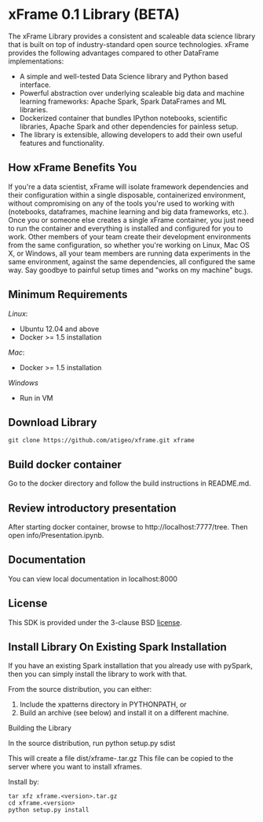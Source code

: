 xFrame 0.1 Library (BETA)
==============================

The xFrame Library provides a consistent and scaleable data science library that is built on top of industry-standard open source technologies. 
xFrame provides the following advantages compared to other DataFrame implementations:

- A simple and well-tested Data Science library and Python based interface.
- Powerful abstraction over underlying scaleable big data and machine learning frameworks: Apache Spark, Spark DataFrames and ML libraries.
- Dockerized container that bundles IPython notebooks, scientific libraries, Apache Spark and other dependencies for painless setup.
- The library is extensible, allowing developers to add their own useful features and functionality. 


How xFrame Benefits You
-----------------------

If you're a data scientist, xFrame will isolate framework dependencies and their configuration within a single disposable, containerized environment, without compromising on any of the tools you're used to working with (notebooks, dataframes, machine learning and big data frameworks, etc.). Once you or someone else creates a single xFrame container, you just need to run the container and everything is installed and configured for you to work. Other members of your team create their development environments from the same configuration, so whether you're working on Linux, Mac OS X, or Windows, all your team members are running data experiments in the same environment, against the same dependencies, all configured the same way. Say goodbye to painful setup times and "works on my machine" bugs.


Minimum Requirements
--------------------
*Linux*:

- Ubuntu 12.04 and above
- Docker >= 1.5 installation

*Mac*:

- Docker >= 1.5 installation

*Windows*

- Run in VM

Download Library
----------------
```
git clone https://github.com/atigeo/xframe.git xframe
```

Build docker container
----------------------
Go to the docker directory and follow the build instructions in README.md.

Review introductory presentation
--------------------------------
After starting docker container, browse to http://localhost:7777/tree.
Then open info/Presentation.ipynb.

Documentation
-------------
You can view local documentation in localhost:8000

License
-------
This SDK is provided under the 3-clause BSD [license](LICENSE).


Install Library On Existing Spark Installation
----------------------------------------------

If you have an existing Spark installation that you already use with pySpark, then
you can simply install the library to work with that.

From the source distribution, you can either:

1.  Include the xpatterns directory in PYTHONPATH, or
2.  Build an archive (see below) and install it on a different machine.

Building the Library

In the source distribution, run 
    python setup.py sdist

This will create a file dist/xframe-<version>.tar.gz
This file can be copied to the server where you want to install xframes.

Install by:

    tar xfz xframe.<version>.tar.gz
    cd xframe.<version>
    python setup.py install

